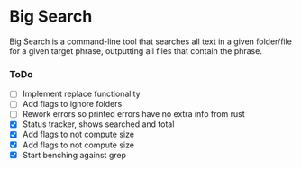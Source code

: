 # Big Search

Big Search is a command-line tool that searches all text in a given folder/file for a given target phrase, outputting all files that contain the phrase.

### ToDo
* [ ] Implement replace functionality
* [ ] Add flags to ignore folders
* [ ] Rework errors so printed errors have no extra info from rust
* [x] Status tracker, shows searched and total
* [x] Add flags to not compute size
* [x] Add flags to not compute size
* [x] Start benching against grep
